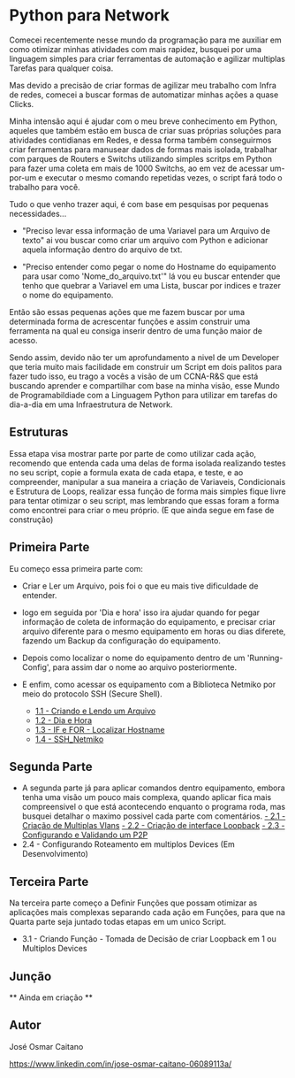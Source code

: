 # Python para Network

Comecei recentemente nesse mundo da programação para me auxiliar em como otimizar minhas atividades com mais rapidez, busquei por uma linguagem simples para criar ferramentas de automação e agilizar multiplas Tarefas para qualquer coisa.

Mas devido a precisão de criar formas de agilizar meu trabalho com Infra de redes, comecei a buscar formas de automatizar minhas ações a quase Clicks.

Minha intensão aqui é ajudar com o meu breve conhecimento em Python, aqueles que também estão em busca de criar suas próprias soluções para atividades contidianas em Redes, e dessa forma também conseguirmos criar ferramentas para manusear dados de formas mais isolada, trabalhar com parques de Routers e Switchs utilizando simples scritps em Python para fazer uma coleta em mais de 1000 Switchs, ao em vez de acessar um-por-um e executar o mesmo comando repetidas vezes, o script fará todo o trabalho para você.

Tudo o que venho trazer aqui, é com base em pesquisas por pequenas necessidades... 

- "Preciso levar essa informação de uma Variavel para um Arquivo de texto" ai vou buscar como criar um arquivo com Python e adicionar aquela informação dentro do arquivo de txt.

- "Preciso entender como pegar o nome do Hostname do equipamento para usar como 'Nome_do_arquivo.txt'" lá vou eu buscar entender que tenho que quebrar a Variavel em uma Lista, buscar por indices e trazer o nome do equipamento.

Então são essas pequenas ações que me fazem buscar por uma determinada forma de acrescentar funções e assim construir uma ferramenta na qual eu consiga inserir dentro de uma função maior de acesso.

Sendo assim, devido não ter um aprofundamento a nivel de um Developer que teria muito mais facilidade em construir um Script em dois palitos para fazer tudo isso, eu trago a vocês a visão de um CCNA-R&S que está buscando aprender e compartilhar com base na minha visão, esse Mundo de Programabildiade com a Linguagem Python para utilizar em tarefas do dia-a-dia em uma Infraestrutura de Network. 

## Estruturas
Essa etapa visa mostrar parte por parte de como utilizar cada ação, recomendo que entenda cada uma delas de forma isolada realizando testes no  seu script, copie a formula exata de cada etapa, e teste, e ao compreender, manipular a sua maneira a criação de Variaveis, Condicionais e Estrutura de Loops, realizar essa função de forma mais simples fique livre para tentar otimizar o seu script, mas lembrando que essas foram a forma como encontrei para criar o meu próprio. (E que ainda segue em fase de construção)

## Primeira Parte
	
Eu começo essa primeira parte com:
- Criar e Ler um Arquivo, pois foi o que eu mais tive dificuldade de entender.
- logo em seguida por 'Dia e hora' isso ira ajudar quando for pegar informação de coleta de informação do equipamento, e precisar criar arquivo diferente para o mesmo equipamento em horas ou dias diferete, fazendo um Backup da configuração do equipamento.

- Depois como localizar o nome do equipamento dentro de um 'Running-Config', para assim dar o nome ao arquivo posteriormente.

- E enfim, como acessar os equipamento com a Biblioteca Netmiko por meio do protocolo SSH (Secure Shell).
	- [1.1 - Criando e Lendo um Arquivo](https://github.com/ozumaru/CiscoDevNet---Python/blob/master/Estruturas/1.1%20-%20Criando%20e%20Lendo%20um%20Arquivo.py)
	- [1.2 - Dia e Hora](https://github.com/ozumaru/CiscoDevNet---Python/blob/master/Estruturas/1.2%20-%20Dia%20e%20Hora.py)
	- [1.3 - IF e FOR - Localizar Hostname](https://github.com/ozumaru/CiscoDevNet---Python/blob/master/Estruturas/1.3%20-%20IF%20e%20FOR%20-%20Localizar%20Hostname.py)
	- [1.4 - SSH_Netmiko](https://github.com/ozumaru/CiscoDevNet---Python/blob/master/Estruturas/1.4%20-%20SSH_Netmiko.py) 

## Segunda Parte

- A segunda parte já para aplicar comandos dentro equipamento, embora tenha uma visão um pouco mais complexa, quando aplicar fica mais compreensivel o que está acontecendo enquanto o programa roda, mas busquei detalhar o maximo possivel cada parte com comentários.
	[- 2.1 - Criação de Multiplas Vlans](https://github.com/ozumaru/CiscoDevNet---Python/blob/master/Estruturas/2.1%20-%20Criação%20de%20Multiplas%20Vlans.py)
	[- 2.2 - Criação de interface Loopback](https://github.com/ozumaru/CiscoDevNet---Python/blob/master/Estruturas/2.2%20-%20Criação%20de%20interface%20Loopback.py)
	[- 2.3 - Configurando e Validando um P2P](https://github.com/ozumaru/CiscoDevNet---Python/blob/master/Estruturas/2.3%20-%20Configurando%20e%20Validando%20um%20P2P.py)
 - 2.4 - Configurando Roteamento em multiplos Devices (Em Desenvolvimento)

## Terceira Parte

Na terceira parte começo a Definir Funções que possam otimizar as aplicações mais complexas separando cada ação em Funções, para que na Quarta parte seja juntado todas etapas em um unico Script.
 - 3.1 - Criando Função - Tomada de Decisão de criar Loopback em 1 ou Multiplos Devices

## Junção 

** Ainda em criação **

## Autor

José Osmar Caitano

https://www.linkedin.com/in/jose-osmar-caitano-06089113a/


